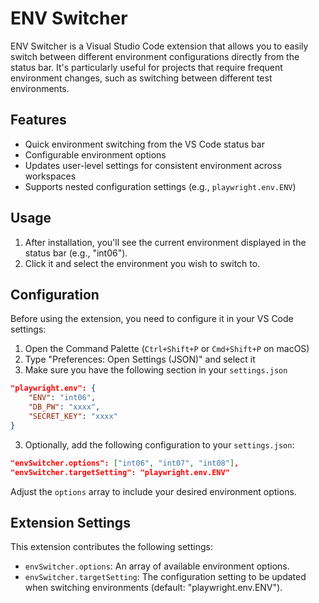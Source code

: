 # ENV Switcher

ENV Switcher is a Visual Studio Code extension that allows you to easily switch between different environment configurations directly from the status bar. It's particularly useful for projects that require frequent environment changes, such as switching between different test environments.

## Features

- Quick environment switching from the VS Code status bar
- Configurable environment options
- Updates user-level settings for consistent environment across workspaces
- Supports nested configuration settings (e.g., `playwright.env.ENV`)

## Usage

1. After installation, you'll see the current environment displayed in the status bar (e.g., "int06").
2. Click it and select the environment you wish to switch to.

## Configuration

Before using the extension, you need to configure it in your VS Code settings:

1. Open the Command Palette (`Ctrl+Shift+P` or `Cmd+Shift+P` on macOS)
2. Type "Preferences: Open Settings (JSON)" and select it
2. Make sure you have the following section in your `settings.json`

```json
"playwright.env": {
    "ENV": "int06",
    "DB_PW": "xxxx",
    "SECRET_KEY": "xxxx"
}
```

3. Optionally, add the following configuration to your `settings.json`:

```json
"envSwitcher.options": ["int06", "int07", "int08"],
"envSwitcher.targetSetting": "playwright.env.ENV"
```

Adjust the `options` array to include your desired environment options.


## Extension Settings

This extension contributes the following settings:

* `envSwitcher.options`: An array of available environment options.
* `envSwitcher.targetSetting`: The configuration setting to be updated when switching environments (default: "playwright.env.ENV").

